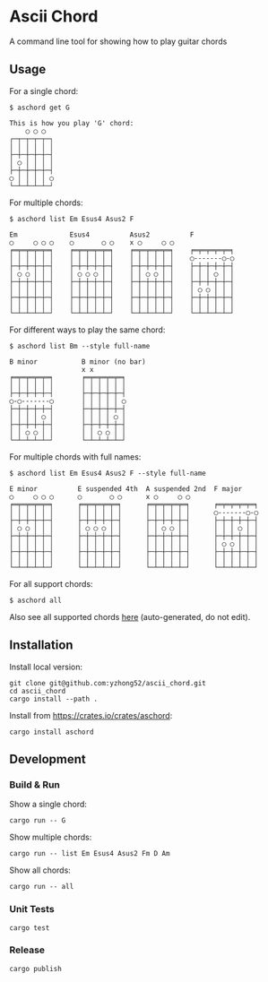 # Ascii Chord

A command line tool for showing how to play guitar chords

## Usage

For a single chord:

```
$ aschord get G

This is how you play 'G' chord: 
    ◯ ◯ ◯  
┌─┬─┬─┬─┬─┐
│ │ │ │ │ │
├─┼─┼─┼─┼─┤
│ ◯ │ │ │ │
├─┼─┼─┼─┼─┤
◯ │ │ │ │ ◯
└─┴─┴─┴─┴─┘
```

For multiple chords:

```
$ aschord list Em Esus4 Asus2 F

Em             Esus4          Asus2          F              
◯     ◯ ◯ ◯    ◯       ◯ ◯    x ◯     ◯ ◯                   
╒═╤═╤═╤═╤═╕    ╒═╤═╤═╤═╤═╕    ╒═╤═╤═╤═╤═╕    ╒═╤═╤═╤═╤═╕    
│ │ │ │ │ │    │ │ │ │ │ │    │ │ │ │ │ │    ◯-------◯-◯    
├─┼─┼─┼─┼─┤    ├─┼─┼─┼─┼─┤    ├─┼─┼─┼─┼─┤    ├─┼─┼─┼─┼─┤    
│ ◯ ◯ │ │ │    │ ◯ ◯ ◯ │ │    │ │ ◯ ◯ │ │    │ │ │ ◯ │ │    
├─┼─┼─┼─┼─┤    ├─┼─┼─┼─┼─┤    ├─┼─┼─┼─┼─┤    ├─┼─┼─┼─┼─┤    
│ │ │ │ │ │    │ │ │ │ │ │    │ │ │ │ │ │    │ ◯ ◯ │ │ │    
├─┼─┼─┼─┼─┤    ├─┼─┼─┼─┼─┤    ├─┼─┼─┼─┼─┤    ├─┼─┼─┼─┼─┤    
│ │ │ │ │ │    │ │ │ │ │ │    │ │ │ │ │ │    │ │ │ │ │ │    
└─┴─┴─┴─┴─┘    └─┴─┴─┴─┴─┘    └─┴─┴─┴─┴─┘    └─┴─┴─┴─┴─┘   
```

For different ways to play the same chord:

```
$ aschord list Bm --style full-name

B minor           B minor (no bar)
                  x x             
╒═╤═╤═╤═╤═╕       ╒═╤═╤═╤═╤═╕     
│ │ │ │ │ │       │ │ │ │ │ │     
├─┼─┼─┼─┼─┤       ├─┼─┼─┼─┼─┤     
◯-◯-------◯       │ │ │ │ │ ◯     
├─┼─┼─┼─┼─┤       ├─┼─┼─┼─┼─┤     
│ │ │ │ ◯ │       │ │ │ │ ◯ │     
├─┼─┼─┼─┼─┤       ├─┼─┼─┼─┼─┤     
│ │ ◯ ◯ │ │       │ │ ◯ ◯ │ │     
└─┴─┴─┴─┴─┘       └─┴─┴─┴─┴─┘     
```

For multiple chords with full names:

```
$ aschord list Em Esus4 Asus2 F --style full-name

E minor          E suspended 4th  A suspended 2nd  F major    
◯     ◯ ◯ ◯      ◯       ◯ ◯      x ◯     ◯ ◯                 
╒═╤═╤═╤═╤═╕      ╒═╤═╤═╤═╤═╕      ╒═╤═╤═╤═╤═╕      ╒═╤═╤═╤═╤═╕
│ │ │ │ │ │      │ │ │ │ │ │      │ │ │ │ │ │      ◯-------◯-◯
├─┼─┼─┼─┼─┤      ├─┼─┼─┼─┼─┤      ├─┼─┼─┼─┼─┤      ├─┼─┼─┼─┼─┤
│ ◯ ◯ │ │ │      │ ◯ ◯ ◯ │ │      │ │ ◯ ◯ │ │      │ │ │ ◯ │ │
├─┼─┼─┼─┼─┤      ├─┼─┼─┼─┼─┤      ├─┼─┼─┼─┼─┤      ├─┼─┼─┼─┼─┤
│ │ │ │ │ │      │ │ │ │ │ │      │ │ │ │ │ │      │ ◯ ◯ │ │ │
├─┼─┼─┼─┼─┤      ├─┼─┼─┼─┼─┤      ├─┼─┼─┼─┼─┤      ├─┼─┼─┼─┼─┤
│ │ │ │ │ │      │ │ │ │ │ │      │ │ │ │ │ │      │ │ │ │ │ │
└─┴─┴─┴─┴─┘      └─┴─┴─┴─┴─┘      └─┴─┴─┴─┴─┘      └─┴─┴─┴─┴─┘
```

For all support chords:

```
$ aschord all
```

Also see all supported chords [here](all_supported_chords.md) (auto-generated, do not edit).

## Installation

Install local version:

```
git clone git@github.com:yzhong52/ascii_chord.git
cd ascii_chord
cargo install --path .
```

Install from <https://crates.io/crates/aschord>:

```
cargo install aschord
```

## Development

### Build & Run

Show a single chord:

```
cargo run -- G
```

Show multiple chords:

```
cargo run -- list Em Esus4 Asus2 Fm D Am
```

Show all chords:

```
cargo run -- all
```

### Unit Tests

```
cargo test
```

### Release

```
cargo publish
```

